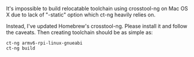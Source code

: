 It's impossible to build relocatable toolchain using crosstool-ng on Mac OS X due to lack of "-static" option which ct-ng heavily relies on.

Instead, I've updated Homebrew's crosstool-ng. Please install it and follow the caveats.
Then creating toolchain should be as simple as:

	ct-ng armv6-rpi-linux-gnueabi
	ct-ng build
